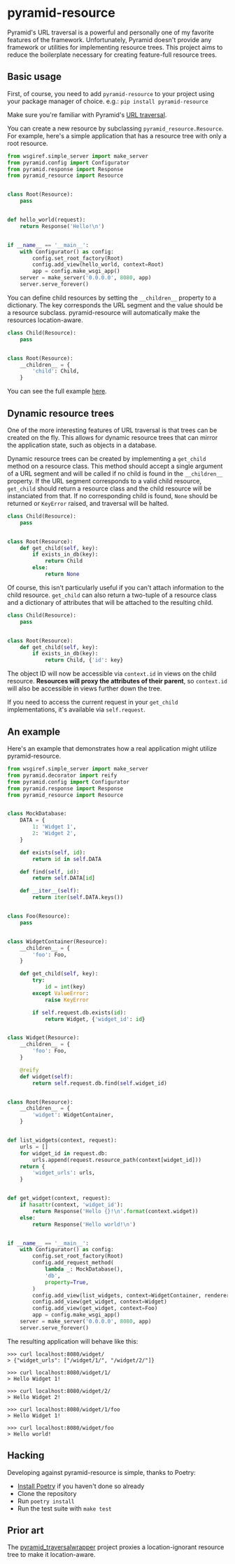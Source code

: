 # pyramid-resource

Pyramid's URL traversal is a powerful and personally one of my favorite
features of the framework.  Unfortunately, Pyramid doesn't provide any
framework or utilities for implementing resource trees.  This project aims to
reduce the boilerplate necessary for creating feature-full resource trees.

## Basic usage

First, of course, you need to add `pyramid-resource` to your project using your
package manager of choice.  e.g.: `pip install pyramid-resource`

Make sure you're familiar with Pyramid's
[URL traversal](https://docs.pylonsproject.org/projects/pyramid/en/latest/narr/traversal.html).

You can create a new resource by subclassing `pyramid_resource.Resource`.  For
example, here's a simple application that has a resource tree with only a root
resource.

```python
from wsgiref.simple_server import make_server
from pyramid.config import Configurator
from pyramid.response import Response
from pyramid_resource import Resource


class Root(Resource):
    pass


def hello_world(request):
    return Response('Hello!\n')


if __name__ == '__main__':
    with Configurator() as config:
        config.set_root_factory(Root)
        config.add_view(hello_world, context=Root)
        app = config.make_wsgi_app()
    server = make_server('0.0.0.0', 8080, app)
    server.serve_forever()
```

You can define child resources by setting the `__children__` property to a
dictionary.  The key corresponds the URL segment and the value should be a
resource subclass.  pyramid-resource will automatically make the resources
location-aware.

```python
class Child(Resource):
    pass


class Root(Resource):
    __children__ = {
        'child': Child,
    }
```

You can see the full example
[here](https://github.com/luhn/pyramid-resource/blob/master/examples/02_children.py).

## Dynamic resource trees

One of the more interesting features of URL traversal is that trees can be
created on the fly.  This allows for dynamic resource trees that can mirror the
application state, such as objects in a database.

Dynamic resource trees can be created by implementing a `get_child` method on
a resource class.  This method should accept a single argument of a URL
segment and will be called if no child is found in the `__children__` property.
If the URL segment corresponds to a valid child resource, `get_child` should
return a resource class and the child resource will be instanciated from that.
If no corresponding child is found, `None` should be returned or `KeyError`
raised, and traversal will be halted.

```python
class Child(Resource):
    pass


class Root(Resource):
    def get_child(self, key):
        if exists_in_db(key):
            return Child
        else:
            return None
```

Of course, this isn't particularly useful if you can't attach information to
the child resource.  `get_child` can also return a two-tuple of a resource
class and a dictionary of attributes that will be attached to the resulting
child.

```python
class Child(Resource):
    pass


class Root(Resource):
    def get_child(self, key):
        if exists_in_db(key):
            return Child, {'id': key}
```

The object ID will now be accessible via `context.id` in views on the child
resource.  **Resources will proxy the attributes of their parent**, so
`context.id` will also be accessible in views further down the tree.

If you need to access the current request in your `get_child` implementations,
it's available via `self.request`.

## An example

Here's an example that demonstrates how a real application might utilize
pyramid-resource.

```python
from wsgiref.simple_server import make_server
from pyramid.decorator import reify
from pyramid.config import Configurator
from pyramid.response import Response
from pyramid_resource import Resource


class MockDatabase:
    DATA = {
        1: 'Widget 1',
        2: 'Widget 2',
    }

    def exists(self, id):
        return id in self.DATA

    def find(self, id):
        return self.DATA[id]

    def __iter__(self):
        return iter(self.DATA.keys())


class Foo(Resource):
    pass


class WidgetContainer(Resource):
    __children__ = {
        'foo': Foo,
    }

    def get_child(self, key):
        try:
            id = int(key)
        except ValueError:
            raise KeyError

        if self.request.db.exists(id):
            return Widget, {'widget_id': id}


class Widget(Resource):
    __children__ = {
        'foo': Foo,
    }

    @reify
    def widget(self):
        return self.request.db.find(self.widget_id)


class Root(Resource):
    __children__ = {
        'widget': WidgetContainer,
    }


def list_widgets(context, request):
    urls = []
    for widget_id in request.db:
        urls.append(request.resource_path(context[widget_id]))
    return {
        'widget_urls': urls,
    }


def get_widget(context, request):
    if hasattr(context, 'widget_id'):
        return Response('Hello {}!\n'.format(context.widget))
    else:
        return Response('Hello world!\n')


if __name__ == '__main__':
    with Configurator() as config:
        config.set_root_factory(Root)
        config.add_request_method(
            lambda _: MockDatabase(),
            'db',
            property=True,
        )
        config.add_view(list_widgets, context=WidgetContainer, renderer='json')
        config.add_view(get_widget, context=Widget)
        config.add_view(get_widget, context=Foo)
        app = config.make_wsgi_app()
    server = make_server('0.0.0.0', 8080, app)
    server.serve_forever()
```

The resulting application will behave like this:

```
>>> curl localhost:8080/widget/
> {"widget_urls": ["/widget/1/", "/widget/2/"]}

>>> curl localhost:8080/widget/1/
> Hello Widget 1!

>>> curl localhost:8080/widget/2/
> Hello Widget 2!

>>> curl localhost:8080/widget/1/foo
> Hello Widget 1!

>>> curl localhost:8080/widget/foo
> Hello world!
```

## Hacking

Developing against pyramid-resource is simple, thanks to Poetry:

* [Install Poetry](https://poetry.eustace.io/docs/#installation) if you haven't
  done so already
* Clone the repository
* Run `poetry install`
* Run the test suite with `make test`

## Prior art

The
[pyramid_traversalwrapper](https://github.com/Pylons/pyramid_traversalwrapper)
project proxies a location-ignorant resource tree to make it location-aware.
